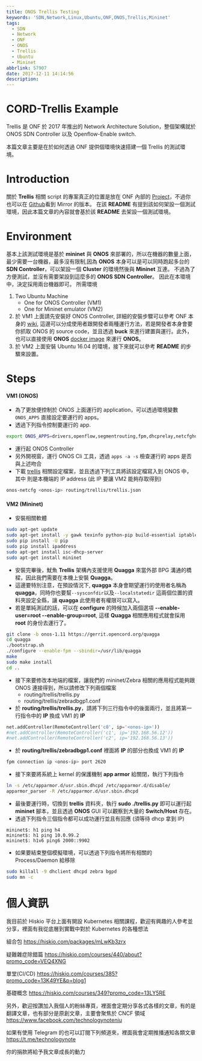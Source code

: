 ```yaml
---
title: ONOS Trellis Testing
keywords: 'SDN,Network,Linux,Ubuntu,ONF,ONOS,Trellis,Mininet'
tags:
  - SDN
  - Network
  - ONF
  - ONOS
  - Trellis
  - Ubuntu
  - Mininet
abbrlink: 57907
date: 2017-12-11 14:14:56
description:
---
```

CORD-Trellis Example
====================
Trellis 是 ONF 於 2017 年推出的 Network Architecture Solution，整個架構就於 ONOS SDN Controller 以及 Openflow-Enable switch.

本篇文章主要是在於如何透過 ONF 提供個環境快速搭建一個 Trellis 的測試環境。
<!--more-->

Introduction
============
關於 **Trellis** 相關 script 的專案真正的位置是放在 ONF 內部的 [Project](https://gerrit.onosproject.org/#/q/project:routing)，不過你也可以在 [Github](https://github.com/opennetworkinglab/routing/blob/master/trellis/README.md)看到 Mirror 的版本。
在該 **README** 有提到該如何架設一個測試環境，因此本篇文章的內容就會基於該 **README** 去架設一個測試環境。

Environment
===========
基本上該測試環境是基於 **mininet** 與 **ONOS** 來部署的，所以在機器的數量上面，最少需要一台機器，最多沒有限制,因為 **ONOS** 本身可以是可以同時跑起多台的 **SDN Controller**，可以架設一個 **Cluster** 的環境然後與 **Mininet** 互連。
不過為了方便測試，並沒有需要架設到這麼多的 **ONOS SDN Controller**。
因此在本環境中，決定採用兩台機器即可。
所需環境
1. Two Ubuntu Machine
    - One for ONOS Controller (VM1)
    - One for Mininet emulator (VM2)
2. 於 VM1 上面請先安裝好 ONOS Controller, 詳細的安裝步驟可以參考 ONF 本身的 [wiki](https://wiki.onosproject.org/display/ONOS/Administrator+Guide), 這邊可以分成使用者跟開發者兩種運行方法，若是開發者本身會要你抓取 ONOS 的 source code，並且透過 **buck** 來進行建置與運行。此外，也可以直接使用 **ONOS** [docker image](https://wiki.onosproject.org/display/ONOS/Running+the+published+Docker+ONOS+images) 來運行 **ONOS**。
3. 於 VM2 上面安裝 Ubuntu 16.04 的環境，接下來就可以參考 **README** 的步驟來設置。


Steps
=====
#### VM1 (ONOS)
- 為了更放便控制於 ONOS 上面運行的 application，可以透過環境變數 `ONOS_APPS` 直接設定要運行的 apps。
- 透過下列指令控制要運行的 app.
``` sh
export ONOS_APPS=drivers,openflow,segmentrouting,fpm,dhcprelay,netcfghostprovider,routeradvertisement
```
- 運行起 ONOS Controller
- 另外開視窗，運行 ONOS Cli 工具，透過 `apps -a -s` 檢查運行的 apps 是否與上述吻合
- 下載 [trellis](https://github.com/opennetworkinglab/routing/blob/master/trellis/trellis.json) 相關設定檔案，並且透過下列工具將該設定檔寫入到 ONOS 中，其中 **<onos-ip>** 則是本機端的 IP address (此 IP 要讓 VM2 能夠存取得到)
``` sh
onos-netcfg <onos-ip> routing/trellis/trellis.json
```

#### VM2 (Mininet)
- 安裝相關軟體
```sh
sudo apt-get update
sudo apt-get install -y gawk texinfo python-pip build-essential iptables automake autoconf libtool
sudo pip install -U pip
sudo pip install ipaddress
sudo apt-get install isc-dhcp-server
sudo apt-get install mininet
```
- 安裝完畢後，魷魚 **Trellis** 架構內支援使用 **Quagga** 來當外部 BPG 溝通的橋樑，因此我們需要在本機上安裝 **Quagga**。
- 這邊要特別注意，在預設情況下, **quagga** 本身會期望運行的使用者名稱為 **quagga**，同時你也要幫`--sysconfdir`以及`--localstatedir` 這兩個位置的資料夾設定全縣，讓 **quagga** 此使用者有權限可以寫入。
- 若是單純測試的話，可以在 **configure** 的時候加入兩個選項 **--enable-user=root --enable-group=root**, 這樣 **Quagga** 相關應用程式就會採用 **root** 的身份去運行了。
``` sh
git clone -b onos-1.11 https://gerrit.opencord.org/quagga
cd quagga
./bootstrap.sh
./configure --enable-fpm --sbindir=/usr/lib/quagga
make
sudo make install
cd ..
```
- 接下來要修改本地端的檔案，讓我們的 mininet/Zebra 相關的應用程式能夠跟 ONOS 連接得到，所以請修改下列兩個檔案
    - routing/trellis/trellis.py
    - routing/trellis/zebradbgp1.conf
- 於 **routing/trellis/trellis.py**，請將下列三行指令中的後面兩行，並且將第一行指令中的 **IP** 換成 VM1 的 **IP**
```python
net.addController(RemoteController('c0', ip='<onos-ip>'))
#net.addController(RemoteController('c1', ip='192.168.56.12'))
#net.addController(RemoteController('c2', ip='192.168.56.13'))
```
- 於 **routing/trellis/zebradbgp1.conf** 裡面將 **IP** 的部分也換成 VM1 的 **IP**
``` sh
fpm connection ip <onos-ip> port 2620
```
- 接下來要將系統上 kernel 的保護機制 **app armor** 給關閉，執行下列指令
```bash
ln -s /etc/apparmor.d/usr.sbin.dhcpd /etc/apparmor.d/disable/
apparmor_parser -R /etc/apparmor.d/usr.sbin.dhcpd
```
- 最後要運行時，切換到 **trellis** 資料夾，執行 **sudo ./trellis.py** 即可以運行起 **mininet** 腳本，並且透過 **ONOS** GUI 可以觀察到大量的 **Switch/Host** 存在。
- 透過下列指令三個指令都可以成功運行並且有回應 (須等待 dhcp 拿到 IP)
```
mininet$: h1 ping h4
mininet$: h1 ping 10.0.99.2
mininet$: h1v6 ping6 2000::9902
```
- 如果要結束整個模擬環境，可以透過下列指令將所有相關的 Process/Daemon 給移除
``` sh
sudo killall -9 dhclient dhcpd zebra bgpd
sudo mn -c
```

# 個人資訊
我目前於 Hiskio 平台上面有開設 Kubernetes 相關課程，歡迎有興趣的人參考並分享，裡面有我從底層到實戰中對於 Kubernetes 的各種想法

組合包
https://hiskio.com/packages/mLwKb3zrx

疑難雜症除錯篇
https://hiskio.com/courses/440/about?promo_code=VEQ4XNG

單堂(CI/CD)
https://hiskio.com/courses/385?promo_code=13K49YE&p=blog1

基礎概念
https://hiskio.com/courses/349?promo_code=13LY5RE

另外，歡迎按讚加入我個人的粉絲專頁，裡面會定期分享各式各樣的文章，有的是翻譯文章，也有部分是原創文章，主要會聚焦於 CNCF 領域
https://www.facebook.com/technologynoteniu

如果有使用 Telegram 的也可以訂閱下列頻道來，裡面我會定期推播通知各類文章
https://t.me/technologynote

你的捐款將給予我文章成長的動力
<script type="text/javascript" src="https://cdnjs.buymeacoffee.com/1.0.0/button.prod.min.js" data-name="bmc-button" data-slug="hwchiu" data-color="#000000" data-emoji=""  data-font="Cookie" data-text="Buy me a coffee" data-outline-color="#fff" data-font-color="#fff" data-coffee-color="#fd0" ></script>